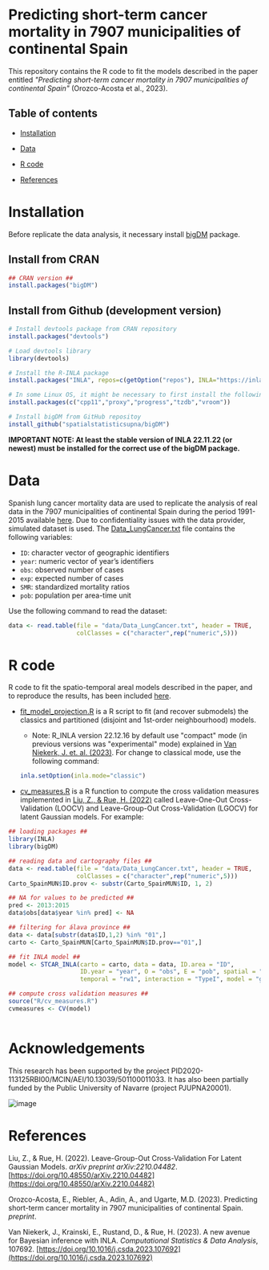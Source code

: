 # Predicting short-term cancer mortality in 7907 municipalities of continental Spain

This repository contains the R code to fit the models described in the paper entitled _"Predicting short-term cancer mortality in 7907 municipalities of continental Spain"_ (Orozco-Acosta et al., 2023).

## Table of contents

- [Installation](#Installation)

- [Data](#Data)

- [R code](#R-code)

- [References](#References)

# Installation

Before replicate the data analysis, it necessary install [bigDM](https://cran.r-project.org/web/packages/bigDM) package. 

## Install from CRAN

``` r
## CRAN version ##
install.packages("bigDM")

```
## Install from Github (development version)

``` r
# Install devtools package from CRAN repository
install.packages("devtools")

# Load devtools library
library(devtools)

# Install the R-INLA package
install.packages("INLA", repos=c(getOption("repos"), INLA="https://inla.r-inla-download.org/R/stable"), dep=TRUE)

# In some Linux OS, it might be necessary to first install the following packages
install.packages(c("cpp11","proxy","progress","tzdb","vroom"))

# Install bigDM from GitHub repositoy
install_github("spatialstatisticsupna/bigDM")
```
**IMPORTANT NOTE: At least the stable version of INLA 22.11.22 (or newest) must be installed for the correct use of the bigDM package.**

# Data

Spanish lung cancer mortality data are used to replicate the analysis of real data in the 7907 municipalities of continental Spain during the period 1991-2015 available [here](https://github.com/spatialstatisticsupna/Scalable_Prediction/tree/main/data). Due to confidentiality issues with the data provider, simulated dataset is used. The [Data_LungCancer.txt](https://github.com/spatialstatisticsupna/Scalable_Prediction/blob/main/data/Data_LungCancer.txt) file contains the following variables:

- ```ID```: character vector of geographic identifiers
- ```year```: numeric vector of year’s identifiers
- ```obs```: observed number of cases
- ```exp```: expected number of cases
- ```SMR```:  standardized mortality ratios
- ```pob```: population per area-time unit

Use the following command to read the dataset:

```r 
data <- read.table(file = "data/Data_LungCancer.txt", header = TRUE, 
                   colClasses = c("character",rep("numeric",5)))
```

# R code

R code to fit the spatio-temporal areal models described in the paper, and to reproduce the results, has been included [here](https://github.com/spatialstatisticsupna/Scalable_Prediction/tree/main/R).

- [fit_model_projection.R](https://github.com/spatialstatisticsupna/Scalable_Prediction/blob/main/R/fit_model_projection.R) is a R script to fit (and recover submodels) the classics and partitioned (disjoint and 1st-order neighbourhood) models.

  - Note: R_INLA version 22.12.16 by default use "compact" mode (in previous versions was "experimental" mode) explained in [Van Niekerk, J. et. al. (2023)](https://www.sciencedirect.com/science/article/pii/S0167947323000038). For change to classical mode, use the following command:
  
  ``` r
  inla.setOption(inla.mode="classic")
  ```

- [cv_measures.R](https://github.com/spatialstatisticsupna/Scalable_Prediction/blob/main/R/cv_measures.R) is a R function to compute the cross validation measures implemented in [Liu, Z., & Rue, H. (2022)](https://arxiv.org/pdf/2210.04482.pdf) called Leave-One-Out Cross-Validation (LOOCV) and Leave-Group-Out Cross-Validation (LGOCV) for latent Gaussian models. For example:

```r
## loading packages ##
library(INLA)
library(bigDM)

## reading data and cartography files ##
data <- read.table(file = "data/Data_LungCancer.txt", header = TRUE, 
                   colClasses = c("character",rep("numeric",5)))
Carto_SpainMUN$ID.prov <- substr(Carto_SpainMUN$ID, 1, 2)

## NA for values to be predicted ##
pred <- 2013:2015
data$obs[data$year %in% pred] <- NA

## filtering for álava province ##
data <- data[substr(data$ID,1,2) %in% "01",]
carto <- Carto_SpainMUN[Carto_SpainMUN$ID.prov=="01",]

## fit INLA model ##
model <- STCAR_INLA(carto = carto, data = data, ID.area = "ID", 
                    ID.year = "year", O = "obs", E = "pob", spatial = "BYM2",
                    temporal = "rw1", interaction = "TypeI", model = "global")

## compute cross validation measures ##
source("R/cv_measures.R")
cvmeasures <- CV(model)
                           
```


# Acknowledgements

This research has been supported by the project PID2020-113125RBI00/MCIN/AEI/10.13039/501100011033. It has also been partially funded by the Public University of Navarre (project PJUPNA20001).

![image](https://github.com/spatialstatisticsupna/Scalable_Prediction/blob/main/micin-aei.jpg)

# References

Liu, Z., & Rue, H. (2022). Leave-Group-Out Cross-Validation For Latent Gaussian Models. _arXiv preprint arXiv:2210.04482_. [https://doi.org/10.48550/arXiv.2210.04482](https://doi.org/10.48550/arXiv.2210.04482)

Orozco-Acosta, E., Riebler, A., Adin, A., and Ugarte, M.D. (2023). Predicting short-term cancer mortality in 7907 municipalities of continental Spain. _preprint_.

Van Niekerk, J., Krainski, E., Rustand, D., & Rue, H. (2023). A new avenue for Bayesian inference with INLA. _Computational Statistics & Data Analysis_, 107692. [https://doi.org/10.1016/j.csda.2023.107692](https://doi.org/10.1016/j.csda.2023.107692)
